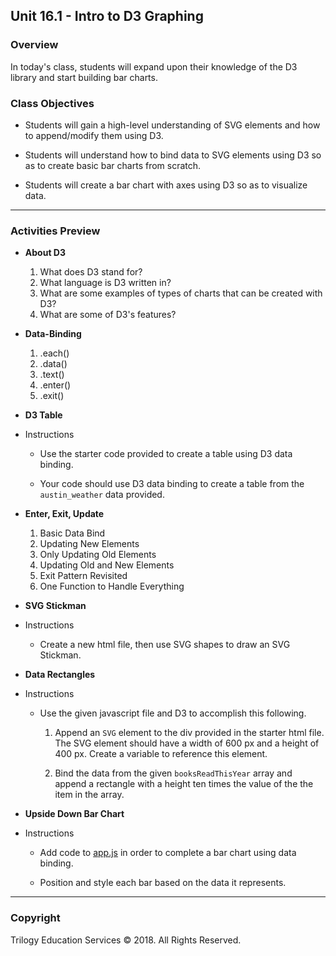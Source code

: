 ## Unit 16.1 - Intro to D3 Graphing

### Overview

In today's class, students will expand upon their knowledge of the D3 library and start building bar charts.

### Class Objectives

* Students will gain a high-level understanding of SVG elements and how to append/modify them using D3.

* Students will understand how to bind data to SVG elements using D3 so as to create basic bar charts from scratch.

* Students will create a bar chart with axes using D3 so as to visualize data.

- - -

### Activities Preview

* **About D3**

  1. What does D3 stand for?
  2. What language is D3 written in?
  3. What are some examples of types of charts that can be created with D3?
  4. What are some of D3's features?

* **Data-Binding**

  1. .each()
  2. .data()
  3. .text()
  4. .enter()
  5. .exit()

* **D3 Table**

* Instructions

  * Use the starter code provided to create a table using D3 data binding.

  * Your code should use D3 data binding to create a table from the `austin_weather` data provided.

* **Enter, Exit, Update**

  1. Basic Data Bind
  2. Updating New Elements
  3. Only Updating Old Elements
  4. Updating Old and New Elements
  5. Exit Pattern Revisited
  6. One Function to Handle Everything

* **SVG Stickman**

* Instructions

  * Create a new html file, then use SVG shapes to draw an SVG Stickman.

* **Data Rectangles**

* Instructions

  * Use the given javascript file and D3 to accomplish this following.

    1. Append an `SVG` element to the div provided in the starter html file. The SVG element should have a width of 600 px and a height of 400 px. Create a variable to reference this element.

    2. Bind the data from the given `booksReadThisYear` array and append a rectangle with a height ten times the value of the the item in the array.

* **Upside Down Bar Chart**

* Instructions

  * Add code to [app.js](Activities/09-Stu_UpsideDownBarChart/Unsolved/app.js) in order to complete a bar chart using data binding.

  * Position and style each bar based on the data it represents.

- - -

### Copyright

Trilogy Education Services © 2018. All Rights Reserved.
